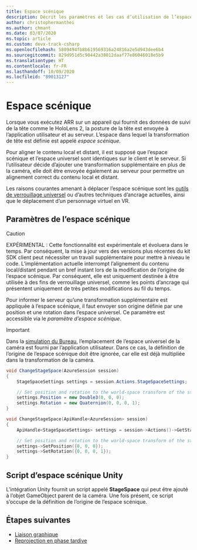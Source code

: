 ```yaml
---
title: Espace scénique
description: Décrit les paramètres et les cas d’utilisation de l’espace scénique
author: christophermanthei
ms.author: chmant
ms.date: 03/07/2020
ms.topic: article
ms.custom: devx-track-csharp
ms.openlocfilehash: 5809494fb8b619569316a24816a2e5d943dee6b4
ms.sourcegitcommit: 829d951d5c90442a38012daaf77e86046018e5b9
ms.translationtype: HT
ms.contentlocale: fr-FR
ms.lasthandoff: 10/09/2020
ms.locfileid: "89013127"
---
```

# <a name="stage-space"></a>Espace scénique

Lorsque vous exécutez ARR sur un appareil qui fournit des données de suivi de la tête comme le HoloLens 2, la posture de la tête est envoyée à l’application utilisateur et au serveur. L’espace dans lequel la transformation de tête est définie est appelé *espace scénique*.

Pour aligner le contenu local et distant, il est supposé que l’espace scénique et l’espace universel sont identiques sur le client et le serveur. Si l’utilisateur décide d’ajouter une transformation supplémentaire en plus de la caméra, elle doit être envoyée également au serveur pour permettre un alignement correct du contenu local et distant.

Les raisons courantes amenant à déplacer l’espace scénique sont les [outils de verrouillage universel](https://microsoft.github.io/MixedReality-WorldLockingTools-Unity/README.html) ou d’autres techniques d’ancrage actuelles, ainsi que le déplacement d’un personnage virtuel en VR.

## <a name="stage-space-settings"></a>Paramètres de l’espace scénique

> [!CAUTION]
> EXPÉRIMENTAL : Cette fonctionnalité est expérimentale et évoluera dans le temps. Par conséquent, la mise à jour vers des versions plus récentes du kit SDK client peut nécessiter un travail supplémentaire pour mettre à niveau le code. L’implémentation actuelle interrompt l’alignement du contenu local/distant pendant un bref instant lors de la modification de l’origine de l’espace scénique.
Par conséquent, elle est uniquement destinée à être utilisée à des fins de verrouillage universel, comme les points d’ancrage qui présentent uniquement de très petites modifications au fil du temps.

Pour informer le serveur qu’une transformation supplémentaire est appliquée à l’espace scénique, il faut envoyer son origine définie par une position et une rotation dans l’espace universel. Ce paramètre est accessible via le *paramètre d’espace scénique*.

> [!IMPORTANT]
> Dans la [simulation du Bureau](../../concepts/graphics-bindings.md), l’emplacement de l’espace universel de la caméra est fourni par l’application utilisateur. Dans ce cas, la définition de l’origine de l’espace scénique doit être ignorée, car elle est déjà multipliée dans la transformation de la caméra.

```cs
void ChangeStageSpace(AzureSession session)
{
    StageSpaceSettings settings = session.Actions.StageSpaceSettings;

    // Set position and rotation to the world-space transform of the stage space.
    settings.Position = new Double3(0, 0, 0);
    settings.Rotation = new Quaternion(0, 0, 0, 1);
}
```

```cpp
void ChangeStageSpace(ApiHandle<AzureSession> session)
{
    ApiHandle<StageSpaceSettings> settings = session->Actions()->GetStageSpaceSettings();

    // Set position and rotation to the world-space transform of the stage space.
    settings->SetPosition({0, 0, 0});
    settings->SetRotation({0, 0, 0, 1});
}
```

## <a name="unity-stage-space-script"></a>Script d’espace scénique Unity

L’intégration Unity fournit un script appelé **StageSpace** qui peut être ajouté à l’objet GameObject parent de la caméra. Une fois présent, ce script s’occupe de la définition de l’origine de l’espace scénique.

## <a name="next-steps"></a>Étapes suivantes

* [Liaison graphique](../../concepts/graphics-bindings.md)
* [Reprojection en phase tardive](late-stage-reprojection.md)
